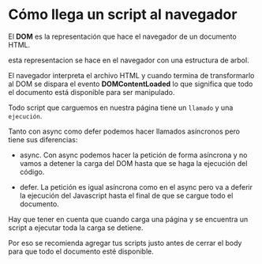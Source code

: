 # Cómo llega un script al navegador

El **DOM** es la representación que hace el navegador de un documento HTML.

esta representacion se hace en el navegador con una estructura de arbol.

El navegador interpreta el archivo HTML y cuando termina de transformarlo al DOM se dispara el evento **DOMContentLoaded** lo que significa que todo el documento está disponible para ser manipulado.

Todo script que carguemos en nuestra página tiene un `llamado` y una `ejecución`.

Tanto con async como defer podemos hacer llamados asíncronos pero tiene sus diferencias:

- async. Con async podemos hacer la petición de forma asíncrona y no vamos a detener la carga del DOM hasta que se haga la ejecución del código.
  
- defer. La petición es igual asíncrona como en el async pero va a deferir la ejecución del Javascript hasta el final de que se cargue todo el documento.

Hay que tener en cuenta que cuando carga una página y se encuentra un script a ejecutar toda la carga se detiene. 

Por eso se recomienda agregar tus scripts justo antes de cerrar el body para que todo el documento esté disponible.